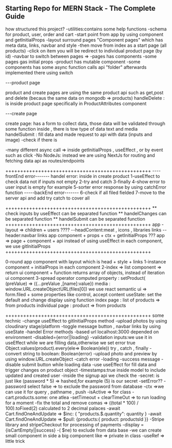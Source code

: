 ## Starting Repo for MERN Stack - The Complete Guide

how structured this project?
-utilities:contains some help functions
-schema for product, user, order and cart
-start point from app by using component and getInitialProps
-layout surround pages "Component pages" which has meta data, links, navbar and style
-then move from index as a start page (all products)
-click on item you will be redirect to individual product page (by id)
-navbar to switch between pages =>
-pages has components
-some pages gas initial props
-product has mutable component
-some components has some async function calls api "folder" afterwards implemented there using switch

---product page

product and create pages are using the same product api such as get,post and delete (becaus the same data on mongodb => products)
handleDelete : is inside product page specifically in ProductAttributes component

---create page

create page: has a form to collect data, those data will be validated through some function inside , there is tow type of data text and media
handelSubmit : fill data and made request to api with data (inputs and image)
-check if there is

<!-- afterwards we send them with post by using handelError which call endpoint api -->

-many different async call => inside getInitialProps , useEffect , or by event such as click
-No NodeJs: instead we are using NextJs for routing and fetching data api as routes/endpoints

+++++++++++++++++++++++++++++++++++++++++++++++++
----frontEnd error-------
handel error: inside in create product
1-useEffect to check data not if inputs not empty
2-try and catch
3-finally
4-show error to user input is empty for example
5-sorter error response by using catchError function
-----backEnd error-------
6-check if all filed fielded
7-move to the server api and add try catch to cover all

+++++++++++++++++++++++++++++++++++++++++++++++++
** check inputs by useEffect can be separated function
** handelChanges can be separated function
\*\* handelSubmit can be separated function
+++++++++++++++++++++++++++++++++++++++++++++++++
app
-layout => children + users ????
--headContent:meat , icons , libraries links
--header:navbar links
app component + props + ctx + getInitialProps ???
app => page + component + api
instead of using useEffect in each component, we use gitInitialProps
+++++++++++++++++++++++++++++++++++++++++++++++++

0-round app component with layout which is head + style + links
1-instance component + initialProps in each component
2-index => list component => return ui component + function returns array of objects, instead of iteration ui component
3-spread operator
computed property : setProduct( (preValue) => ({...preValue ,[name]:value})
media : window.URL.createObjectURL(files[0])
we use react semantic ui => form.filed + some properties like control, accept content
useState: set the default and change display using function
index page : list of products => from products
individual page : product => from products

+++++++++++++++++++++++++++++++++++++++++++++++++
some technic
-change useEffect to gitInitialProps method
-upload photos by using cloudinary stage/platform
-toggle message button , navbar links by using useState
-handel Error methods
-based url localhost:3000 depended on environment
-disabled={error||loading}
-validation inputs:we use it in useEffect while we are filling data,otherwise we set error true Object.values(product).every(ele=> Boolean(ele))
try , catch , finally
-convert string to boolean: Boolean(error)
-upload photo and preview by using window.URL.createObject
-catch error
-loading
-success message
-disable submit button while loading data
-use useEffect for fill data and trigger changes on product object
-timestamps:true inside model to include updated and created user
-inside the signup api we check the
-secret: is just like (password \* 5) => hashed,for example (5) is our secret
-setError??
-password select false => to exclude the password from database
-ctx =>we can use it for query , pathname , push
-isActive => for class
-cart.products.some: one atlea
-setTimeout + clearTimeOut => to run loading for a moment
-fix the total and remove comas => ((total \* 100) / 100).toFixed(2) calculated to 2 decimal palaces
-await Cart.findOneAndUpdate => $inc: { "products.$.quantity": quantity }
-await Cart.findOneAndUpdate => \$pull: {products:{ product: productsId }}
-Stripe library and stripeCheckout for processing of payments
-display ={isCartEmpty||success}
-( \$ne) to exclude from data base
-we can create small component in side a big component like => private in class
-useRef => little trick
